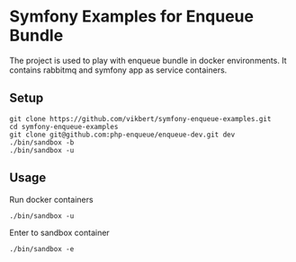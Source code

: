 # Symfony Examples for Enqueue Bundle 

The project is used to play with enqueue bundle in docker environments. It contains rabbitmq and symfony app as service
containers.
  
## Setup

```
git clone https://github.com/vikbert/symfony-enqueue-examples.git
cd symfony-enqueue-examples
git clone git@github.com:php-enqueue/enqueue-dev.git dev
./bin/sandbox -b
./bin/sandbox -u
```

## Usage

Run docker containers

```
./bin/sandbox -u
```

Enter to sandbox container

```
./bin/sandbox -e
```


